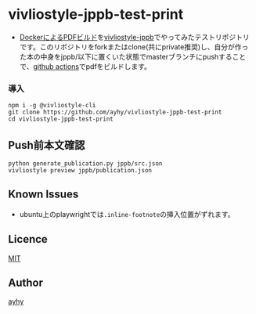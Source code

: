 # vivliostyle-jppb-test-print
- [DockerによるPDFビルド](https://qiita.com/suzuki_sh/items/03bd86909a47323cbfa3)を[vivliostyle-jppb](https://github.com/ayhy/vivliostyle-jppb)でやってみたテストリポジトリです。このリポジトリをforkまたはclone(共にprivate推奨)し、自分が作った本の中身をjppb/以下に置くいた状態でmasterブランチにpushすることで、[github actions](./actions/)でpdfをビルドします。




### 導入
```
npm i -g @vivliostyle-cli
git clone https://github.com/ayhy/vivliostyle-jppb-test-print
cd vivliostyle-jppb-test-print
```

## Push前本文確認
```
python generate_publication.py jppb/src.json
vivliostyle preview jppb/publication.json
```
## Known Issues
* ubuntu上のplaywrightでは`.inline-footnote`の挿入位置がずれます。

## Licence
[MIT](https://github.com/tcnksm/tool/blob/master/LICENCE)

## Author
[ayhy](https://github.com/ayhy)